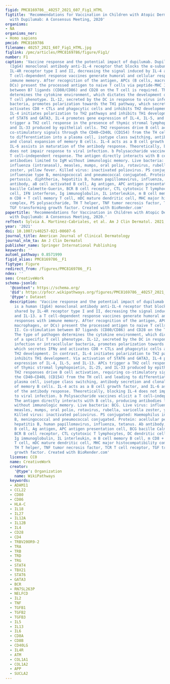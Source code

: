 ```yaml
---
figid: PMC8169786__40257_2021_607_Fig1_HTML
figtitle: 'Recommendations for Vaccination in Children with Atopic Dermatitis Treated
  with Dupilumab: A Consensus Meeting, 2020'
organisms:
- NA
organisms_ner:
- Homo sapiens
pmcid: PMC8169786
filename: 40257_2021_607_Fig1_HTML.jpg
figlink: /pmc/articles/PMC8169786/figure/Fig1/
number: F1
caption: 'Vaccine response and the potential impact of dupilumab. Dupilumab is a human
  (IgG4) monoclonal antibody anti-IL-4 receptor that blocks the α-subunit shared by
  IL‐4R receptor type I and II, decreasing the signal induced by IL-4 and IL-13. a
  T cell-dependent response vaccines generate humoral and cellular responses with
  immune memory. After recognition of the antigen, APCs (B cells, macrophages, or
  DCs) present the processed antigen to naive T cells via peptide-MHC II. Co-stimulation
  between B7 ligands (CD80/CD86) and CD28 on the T cell is required. The type of pathogen
  determines the cytokine environment, which dictates the development of a specific
  T cell phenotype. IL-12, secreted by the DC in response to virus infection or intracellular
  bacteria, promotes polarization towards the TH1 pathway, which secretes IFNγ and
  activates CD8 + CTLs and phagocytic cells and inhibits TH2 development. In contrast,
  IL-4 initiates polarization to TH2 pathways and inhibits TH1 development. Via activation
  of STAT6 and GATA3, IL-4 promotes gene expression of IL‐4, IL‐5, and IL‐13. APCs
  trigger a TH2 cell response in the presence of thymic stromal lymphopoietin, IL-25,
  and IL-33 produced by epithelial cells. TH2 responses drive B cell activation, requiring
  co‐stimulatory signals through the CD40–CD40L (CD154) from the TH cell and leading
  to differentiation into a plasma cell, isotype class switching, antibody secretion
  and clonal expansion of memory B cells. IL-4 acts as a B cell growth factor, and
  IL-6 assists in maturation of the antibody response. Theoretically, blocking IL-4
  does not impair response to viral infection. b Polysaccharide vaccines elicit a
  T cell–independent response. The antigen directly interacts with B cells, producing
  antibodies limited to IgM without immunologic memory. Live bacteria: BCG. Live virus:
  influenza (intranasal), measles, mumps, oral polio, rotavirus, rubella, varicella
  zoster, yellow fever. Killed virus: inactivated poliovirus. PS conjugated: Haemophilus
  influenzae type B, meningococcal and pneumococcal conjugated. Protein: acellular
  pertussis, diphtheria, hepatitis B, human papillomavirus, influenza, tetanus. Ab
  antibody, aB cell activated B cell, Ag antigen, APC antigen presentation cell, BCG
  bacille Calmette-Guerin, BCR B cell receptor, CTL cytotoxic T lymphocytes, DC dendritic
  cell, IFN interferon, Ig immunoglobulin, IL interleukin, m B cell memory B cell,
  m CD8 + T cell memory T cell, mDC mature dendritic cell, MHC major histocompatibility
  complex, PS polysaccharide, TH T helper, TNF tumor necrosis factor, TCR T cell receptor,
  TGF transforming growth factor. Created with BioRender.com'
papertitle: 'Recommendations for Vaccination in Children with Atopic Dermatitis Treated
  with Dupilumab: A Consensus Meeting, 2020.'
reftext: Sylvia A. Martinez-Cabriales, et al. Am J Clin Dermatol. 2021;22(4):443-455.
year: '2021'
doi: 10.1007/s40257-021-00607-6
journal_title: American Journal of Clinical Dermatology
journal_nlm_ta: Am J Clin Dermatol
publisher_name: Springer International Publishing
keywords: ''
automl_pathway: 0.8571999
figid_alias: PMC8169786__F1
figtype: Figure
redirect_from: /figures/PMC8169786__F1
ndex: ''
seo: CreativeWork
schema-jsonld:
  '@context': https://schema.org/
  '@id': https://pfocr.wikipathways.org/figures/PMC8169786__40257_2021_607_Fig1_HTML.html
  '@type': Dataset
  description: 'Vaccine response and the potential impact of dupilumab. Dupilumab
    is a human (IgG4) monoclonal antibody anti-IL-4 receptor that blocks the α-subunit
    shared by IL‐4R receptor type I and II, decreasing the signal induced by IL-4
    and IL-13. a T cell-dependent response vaccines generate humoral and cellular
    responses with immune memory. After recognition of the antigen, APCs (B cells,
    macrophages, or DCs) present the processed antigen to naive T cells via peptide-MHC
    II. Co-stimulation between B7 ligands (CD80/CD86) and CD28 on the T cell is required.
    The type of pathogen determines the cytokine environment, which dictates the development
    of a specific T cell phenotype. IL-12, secreted by the DC in response to virus
    infection or intracellular bacteria, promotes polarization towards the TH1 pathway,
    which secretes IFNγ and activates CD8 + CTLs and phagocytic cells and inhibits
    TH2 development. In contrast, IL-4 initiates polarization to TH2 pathways and
    inhibits TH1 development. Via activation of STAT6 and GATA3, IL-4 promotes gene
    expression of IL‐4, IL‐5, and IL‐13. APCs trigger a TH2 cell response in the presence
    of thymic stromal lymphopoietin, IL-25, and IL-33 produced by epithelial cells.
    TH2 responses drive B cell activation, requiring co‐stimulatory signals through
    the CD40–CD40L (CD154) from the TH cell and leading to differentiation into a
    plasma cell, isotype class switching, antibody secretion and clonal expansion
    of memory B cells. IL-4 acts as a B cell growth factor, and IL-6 assists in maturation
    of the antibody response. Theoretically, blocking IL-4 does not impair response
    to viral infection. b Polysaccharide vaccines elicit a T cell–independent response.
    The antigen directly interacts with B cells, producing antibodies limited to IgM
    without immunologic memory. Live bacteria: BCG. Live virus: influenza (intranasal),
    measles, mumps, oral polio, rotavirus, rubella, varicella zoster, yellow fever.
    Killed virus: inactivated poliovirus. PS conjugated: Haemophilus influenzae type
    B, meningococcal and pneumococcal conjugated. Protein: acellular pertussis, diphtheria,
    hepatitis B, human papillomavirus, influenza, tetanus. Ab antibody, aB cell activated
    B cell, Ag antigen, APC antigen presentation cell, BCG bacille Calmette-Guerin,
    BCR B cell receptor, CTL cytotoxic T lymphocytes, DC dendritic cell, IFN interferon,
    Ig immunoglobulin, IL interleukin, m B cell memory B cell, m CD8 + T cell memory
    T cell, mDC mature dendritic cell, MHC major histocompatibility complex, PS polysaccharide,
    TH T helper, TNF tumor necrosis factor, TCR T cell receptor, TGF transforming
    growth factor. Created with BioRender.com'
  license: CC0
  name: CreativeWork
  creator:
    '@type': Organization
    name: WikiPathways
  keywords:
  - ADAM11
  - CCL22
  - CD80
  - CD86
  - HLA-C
  - IL18
  - IL27
  - IL12A
  - IL12B
  - IL4
  - CD28
  - CD4
  - TRBV20OR9-2
  - TRA
  - TRB
  - TRD
  - TRG
  - STAT4
  - TBX21
  - STAT6
  - GATA3
  - BCR
  - RN7SL263P
  - NELFCD
  - IL2
  - TNF
  - TGFB1
  - TGFB2
  - TGFB3
  - IL5
  - IL13
  - IL6
  - CD8A
  - CD8B
  - CD40LG
  - IL4R
  - ATM
  - COL1A1
  - COL1A2
  - APP
  - SUCLA2
---
```

